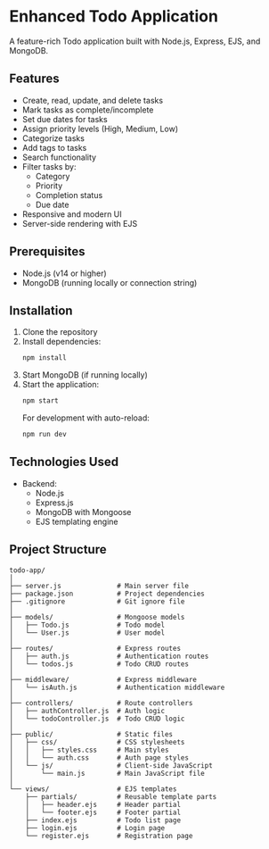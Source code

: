# Enhanced Todo Application

A feature-rich Todo application built with Node.js, Express, EJS, and MongoDB.

## Features

- Create, read, update, and delete tasks
- Mark tasks as complete/incomplete
- Set due dates for tasks
- Assign priority levels (High, Medium, Low)
- Categorize tasks
- Add tags to tasks
- Search functionality
- Filter tasks by:
  - Category
  - Priority
  - Completion status
  - Due date
- Responsive and modern UI
- Server-side rendering with EJS

## Prerequisites

- Node.js (v14 or higher)
- MongoDB (running locally or connection string)

## Installation

1. Clone the repository
2. Install dependencies:
   ```bash
   npm install
   ```
3. Start MongoDB (if running locally)
4. Start the application:
   ```bash
   npm start
   ```
   For development with auto-reload:
   ```bash
   npm run dev
   ```

## Technologies Used

- Backend:
  - Node.js
  - Express.js
  - MongoDB with Mongoose
  - EJS templating engine

## Project Structure

```
todo-app/
│
├── server.js              # Main server file
├── package.json           # Project dependencies
├── .gitignore             # Git ignore file
│
├── models/                # Mongoose models
│   ├── Todo.js            # Todo model
│   └── User.js            # User model
│
├── routes/                # Express routes
│   ├── auth.js            # Authentication routes
│   └── todos.js           # Todo CRUD routes
│
├── middleware/            # Express middleware
│   └── isAuth.js          # Authentication middleware
│
├── controllers/           # Route controllers
│   ├── authController.js  # Auth logic
│   └── todoController.js  # Todo CRUD logic
│
├── public/                # Static files
│   ├── css/               # CSS stylesheets
│   │   ├── styles.css     # Main styles
│   │   └── auth.css       # Auth page styles
│   └── js/                # Client-side JavaScript
│       └── main.js        # Main JavaScript file
│
└── views/                 # EJS templates
    ├── partials/          # Reusable template parts
    │   ├── header.ejs     # Header partial
    │   └── footer.ejs     # Footer partial
    ├── index.ejs          # Todo list page
    ├── login.ejs          # Login page
    └── register.ejs       # Registration page